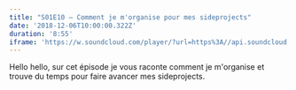 ```yaml
---
title: "S01E10 — Comment je m'organise pour mes sideprojects"
date: '2018-12-06T10:00:00.322Z'
duration: '8:55'
iframe: 'https://w.soundcloud.com/player/?url=https%3A//api.soundcloud.com/tracks/540693564&amp;color=%23ff5500&amp;auto_play=false&amp;hide_related=false&amp;show_comments=true&amp;show_user=true&amp;show_reposts=false&amp;show_teaser=true&amp;visual=true'
---
```


Hello hello, sur cet épisode je vous raconte comment je m'organise et trouve du temps pour faire avancer mes sideprojects.